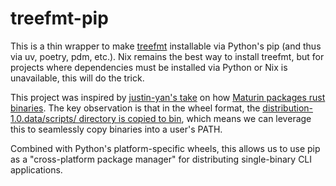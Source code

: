 # treefmt-pip

This is a thin wrapper to make [treefmt](https://github.com/numtide/treefmt) installable via Python's pip (and thus via uv, poetry, pdm, etc.). Nix remains the best way to install treefmt, but for projects where dependencies must be installed via Python or Nix is unavailable, this will do the trick.

This project was inspired by [justin-yan's take](https://github.com/justin-yan/pybin) on how [Maturin packages rust binaries](https://www.maturin.rs/bindings#bin).  The key observation is that in the wheel format, the [distribution-1.0.data/scripts/ directory is copied to bin](https://packaging.python.org/en/latest/specifications/binary-distribution-format/#installing-a-wheel-distribution-1-0-py32-none-any-whl), which means we can leverage this to seamlessly copy binaries into a user's PATH.

Combined with Python's platform-specific wheels, this allows us to use pip as a "cross-platform package manager" for distributing single-binary CLI applications.
